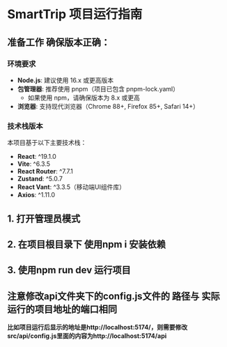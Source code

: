 # SmartTrip 项目运行指南


## 准备工作 确保版本正确：

### 环境要求
- **Node.js**: 建议使用 16.x 或更高版本
- **包管理器**: 推荐使用 pnpm（项目已包含 pnpm-lock.yaml）
  - 如果使用 npm，请确保版本为 8.x 或更高
- **浏览器**: 支持现代浏览器（Chrome 88+, Firefox 85+, Safari 14+）

### 技术栈版本
本项目基于以下主要技术栈：
- **React**: ^19.1.0
- **Vite**: ^6.3.5
- **React Router**: ^7.7.1
- **Zustand**: ^5.0.7
- **React Vant**: ^3.3.5（移动端UI组件库）
- **Axios**: ^1.11.0



## 1. 打开管理员模式

## 2. 在项目根目录下 使用npm i 安装依赖 

## 3. 使用npm run dev 运行项目 

## 注意修改api文件夹下的config.js文件的 路径与 实际运行的项目地址的**端口相同**

**比如项目运行后显示的地址是http://localhost:5174/，则需要修改src/api/config.js里面的内容为http://localhost:5174/api**